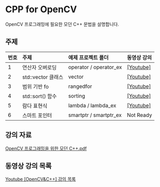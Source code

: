 # CPP for OpenCV

OpenCV 프로그래밍에 필요한 모던 C++ 문법을 설명합니다.

## 주제

| 번호 | 주제 | 예제 프로젝트 폴더 | 동영상 강의 |
| :-- | :-------- | :-------- | :-------- |
| 1   | 연산자 오버로딩 | operator / operator_ex | [[Youtube]](https://youtu.be/vOxIJLGl_xo) |
| 2   | std::vector 클래스 | vector | [[Youtube]](https://youtu.be/6Qba8vfg2AI) |
| 3   | 범위 기반 fo | rangedfor | [[Youtube]](https://youtu.be/M3BBJTfWkgM) |
| 4   | std::sort() 함수 | sorting | [[Youtube]](https://youtu.be/9j4y1EhsOf0) |
| 5   | 람다 표현식 | lambda / lambda_ex | [[Youtube]](https://youtu.be/faKvuQFBHE4) |
| 6   | 스마트 포인터 | smartptr / smartptr_ex | Not Ready |

## 강의 자료

[OpenCV 프로그래밍을 위한 모던 C++.pdf](./OpenCV&nbsp;프로그래밍을&nbsp;위한&nbsp;모던&nbsp;C&#43;&#43;.pdf)

## 동영상 강의 목록

[Youtube [OpenCV&C++] 강의 목록](https://www.youtube.com/playlist?list=PLr4Kym6mXRgJtr-EqrtDbLMi5QkC52D5d)
